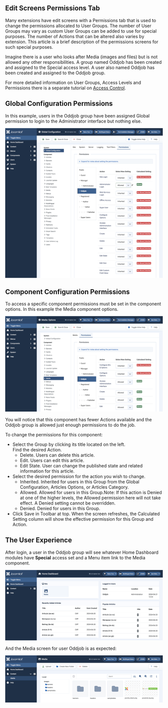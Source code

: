 <!-- Filename: Help4.x:Permissions / Display title: Permissions -->

## Edit Screens Permissions Tab

Many extensions have edit screens with a Permissions tab that is used to change 
the permissions allocated to User Groups. The number of User Groups may vary 
as custom User Groups can be added to use for special purposes. The 
number of Actions that can be altered also varies by extension. This article 
is a brief description of the permissions screens for such special 
purposes. 

Imagine there is a user who looks after Media (images and files) but 
is not allowed any other responsibilities. A group named Oddjob has been 
created and assigned to the Special access level. A user also named Oddjob has 
been created and assigned to the Oddjob group.

For more detailed information on User Groups, Access Levels and Permissions 
there is a separate tutorial on [Access Control](jdocmanual?article=user/users/access-control "").

## Global Configuration Permissions

In this example, users in the Oddjob group have been assigned Global 
permission to login to the Administrator interface but nothing else. 

![Permissions Screenshot](../../../images/en/common-elements/global-configuration-permissions-tab.png "")

## Component Configuration Permissions

To access a specific component permissions must be set in the component options. 
In this example the Media component options.

![Media Screenshot](../../../images/en/common-elements/media-options-permissions-tab.png "")

You will notice that this component has fewer Actions available and the Oddjob 
group is allowed just enough permissions to do the job.

To change the permissions for this component:

* Select the Group by clicking its title located on the left.<br>
    Find the desired Action.
    * Delete. Users can delete this article.
    * Edit. Users can edit this article.
    * Edit State. User can change the published state and related information for this article.
* Select the desired permission for the action you wish to change.
    * Inherited. Inherited for users in this Group from the Global Configuration, Articles Options, or Articles Category.
    * Allowed. Allowed for users in this Group.Note: If this action is Denied at one of the higher levels, the Allowed permission here will not take effect. A Denied setting cannot be overridden.
    * Denied. Denied for users in this Group.
* Click Save in Toolbar at top. When the screen refreshes, the Calculated Setting column will show the effective permission for this Group and Action.

## The User Experience

After login, a user in the Oddjob group will see whatever Home Dashboard 
modules have **Special** access set and a Menu item link to the Media component.

![Home Dashboard for Oddjob](../../../images/en/common-elements/home-dashboard-for-oddjob.png "")

And the Media screen for user Oddjob is as expected:

![Media screen for Oddjob](../../../images/en/common-elements/media-screen-for-oddjb.png "")
